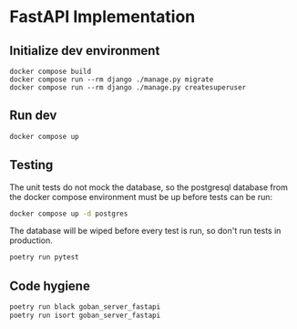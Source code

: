 # FastAPI Implementation

## Initialize dev environment
```
docker compose build
docker compose run --rm django ./manage.py migrate
docker compose run --rm django ./manage.py createsuperuser
```

## Run dev
```sh
docker compose up
```

## Testing
The unit tests do not mock the database, so the postgresql database from the docker compose environment must be up before tests can be run:
```sh
docker compose up -d postgres
```

The database will be wiped before every test is run, so don't run tests in production.

```sh
poetry run pytest
```


## Code hygiene
```sh
poetry run black goban_server_fastapi
poetry run isort goban_server_fastapi
```
